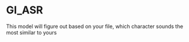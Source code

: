 # GI_ASR
This model will figure out based on your file, which character sounds the most similar to yours
